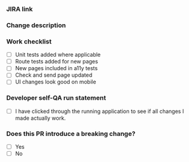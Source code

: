 ### JIRA link



### Change description



### Work checklist

- [ ] Unit tests added where applicable
- [ ] Route tests added for new pages
- [ ] New pages included in a11y tests
- [ ] Check and send page updated
- [ ] UI changes look good on mobile

### Developer self-QA run statement

- [ ] I have clicked through the running application to see if all changes I made actually work.

### Does this PR introduce a breaking change?

- [ ] Yes
- [ ] No
